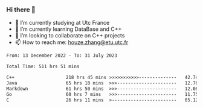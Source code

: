 ### Hi there 👋
- 🔭 I’m currently studying at Utc France
- 🌱 I’m currently learning DataBase and C++
- 👯 I’m looking to collaborate on C++ projects
- 📫 How to reach me: houze.zhang@etu.utc.fr

<!--START_SECTION:waka-->

```txt
From: 13 December 2022 - To: 31 July 2023

Total Time: 511 hrs 51 mins

C++                   218 hrs 45 mins >>>>>>>>>>>--------------   42.74 %
Java                  65 hrs 18 mins  >>>----------------------   12.76 %
Markdown              61 hrs 50 mins  >>>----------------------   12.08 %
Go                    60 hrs 7 mins   >>>----------------------   11.75 %
C                     26 hrs 11 mins  >------------------------   05.12 %
```

<!--END_SECTION:waka-->
